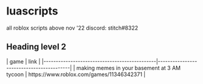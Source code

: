 # luascripts
all roblox scripts above nov '22
discord: stitch#8322

<h2>Heading level 2</h2>
| game                                         | link                                     |
|----------------------------------------------|------------------------------------------|
| making memes in your basement at 3 AM tycoon | https://www.roblox.com/games/11346342371 |

